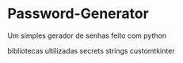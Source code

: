 # Password-Generator
Um simples gerador de senhas feito com python 

bibliotecas ultilizadas 
secrets
strings
customtkinter
